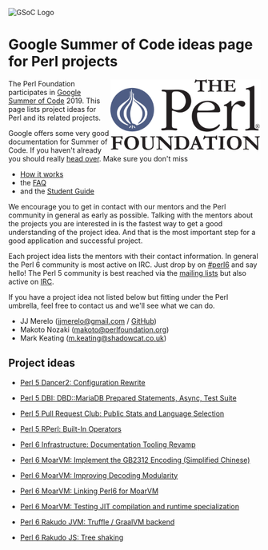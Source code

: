 ![GSoC Logo](https://summerofcode.withgoogle.com/static/img/summer-of-code-logo.svg)

# Google Summer of Code ideas page for Perl projects

<img src="img/tpf_logo_transparent.png" title="TPF" alt="TPF" align="right" width=300/>

The Perl Foundation participates in [Google Summer of Code](https://summerofcode.withgoogle.com/) 2019.
This page lists project ideas for Perl and its related projects.

Google offers some very good documentation for Summer of Code. If you haven't already you should really
[head over](https://summerofcode.withgoogle.com/). Make sure you don't miss

- [How it works](https://summerofcode.withgoogle.com/how-it-works/)
- the [FAQ](https://developers.google.com/open-source/gsoc/faq)
- and the [Student Guide](https://google.github.io/gsocguides/student/)

We encourage you to get in contact with our mentors and the Perl community in general as early as possible.
Talking with the mentors about the projects you are interested in is the fastest way to get a good
understanding of the project idea. And that is the most important step for a good application and
successful project.

Each project idea lists the mentors with their contact information.
In general the Perl 6 community is most active on IRC. Just drop by on [#perl6](https://webchat.freenode.net/?channels=perl6&nick=) and say hello!
The Perl 5 community is best reached via the [mailing lists](https://lists.perl.org/list/perl6-users.html) but also active on [IRC](https://webchat.freenode.net/?channels=perl&nick=).

If you have a project idea not listed below but fitting under the Perl umbrella, feel free to contact us
and we'll see what we can do.

* JJ Merelo (jjmerelo@gmail.com / [GitHub](https://github.com/JJ))
* Makoto Nozaki (makoto@perlfoundation.org)
* Mark Keating (m.keating@shadowcat.co.uk)


Project ideas
-------------

* [Perl 5 Dancer2: Configuration Rewrite](perl5/d2-config.md)

* [Perl 5 DBI: DBD::MariaDB Prepared Statements, Async, Test Suite](perl5/DBD-MariaDB.md)

* [Perl 5 Pull Request Club: Public Stats and Language Selection](perl5/PullRequestClub.md)

* [Perl 5 RPerl: Built-In Operators](perl5/RPerl_Operators.md)

* [Perl 6 Infrastructure: Documentation Tooling Revamp](perl6/docs.md)

* [Perl 6 MoarVM: Implement the GB2312 Encoding (Simplified Chinese)](perl6/GB2312-encoding-decoding.md)

* [Perl 6 MoarVM: Improving Decoding Modularity](perl6/decoding-modularity.md)

* [Perl 6 MoarVM: Linking Perl6 for MoarVM](perl6/linking.md)

* [Perl 6 MoarVM: Testing JIT compilation and runtime specialization](perl6/spesh-jit-testing.md)

* [Perl 6 Rakudo JVM: Truffle / GraalVM backend](perl6/truffle.md)

* [Perl 6 Rakudo JS: Tree shaking](perl6/js-tree-shaking.md)

